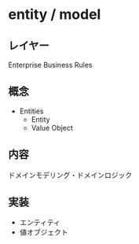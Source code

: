 # entity / model

## レイヤー
Enterprise Business Rules

## 概念
- Entities
  - Entity
  - Value Object

## 内容
ドメインモデリング・ドメインロジック

## 実装
- エンティティ
- 値オブジェクト
